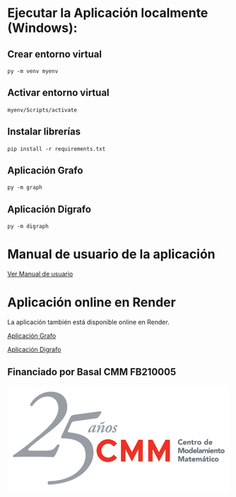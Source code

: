 # Ejecutar la Aplicación localmente (Windows):

## Crear entorno virtual
```
py -m venv myenv

```
## Activar entorno virtual
```
myenv/Scripts/activate

```

## Instalar librerías
```
pip install -r requirements.txt

```

## Aplicación Grafo
```
py -m graph

```

## Aplicación Digrafo
```
py -m digraph

```
# Manual de usuario de la aplicación
[Ver Manual de usuario](https://github.com/lvillarroel457/GraphLines/blob/main/Manual%20de%20Usuario.pdf)

# Aplicación online en Render
La aplicación también está disponible online en Render.

[Aplicación Grafo](https://graphlines.onrender.com/)


[Aplicación Digrafo](https://digraphlines.onrender.com/)



## Financiado por Basal CMM FB210005
![](horiz.png)
